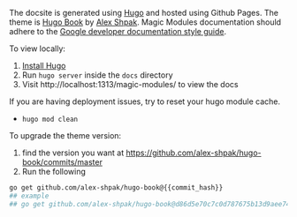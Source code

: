 The docsite is generated using [Hugo](https://gohugo.io/) and hosted using Github Pages. The theme is [Hugo Book](https://themes.gohugo.io/themes/hugo-book/) by [Alex Shpak](https://github.com/alex-shpak/). Magic Modules documentation should adhere to the [Google developer documentation style guide](https://developers.google.com/style/).

To view locally:

1. [Install Hugo](https://gohugo.io/installation/)
2. Run `hugo server` inside the `docs` directory
3. Visit http://localhost:1313/magic-modules/ to view the docs


If you are having deployment issues, try to reset your hugo module cache.
* `hugo mod clean`

To upgrade the theme version:
1. find the version you want at https://github.com/alex-shpak/hugo-book/commits/master
2. Run the following
```bash
go get github.com/alex-shpak/hugo-book@{{commit_hash}}
## example
## go get github.com/alex-shpak/hugo-book@d86d5e70c7c0d787675b13d9aee749c1a8b34776
```
